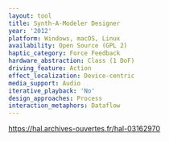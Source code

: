 ```yaml
---
layout: tool
title: Synth-A-Modeler Designer
year: '2012'
platform: Windows, macOS, Linux
availability: Open Source (GPL 2)
haptic_category: Force Feedback
hardware_abstraction: Class (1 DoF)
driving_feature: Action
effect_localization: Device-centric
media_support: Audio
iterative_playback: 'No'
design_approaches: Process
interaction_metaphors: Dataflow
---
```

https://hal.archives-ouvertes.fr/hal-03162970